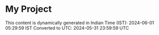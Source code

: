 # My Project

This content is dynamically generated in Indian Time (IST): 2024-06-01 05:29:59 IST
Converted to UTC: 2024-05-31 23:59:59 UTC
